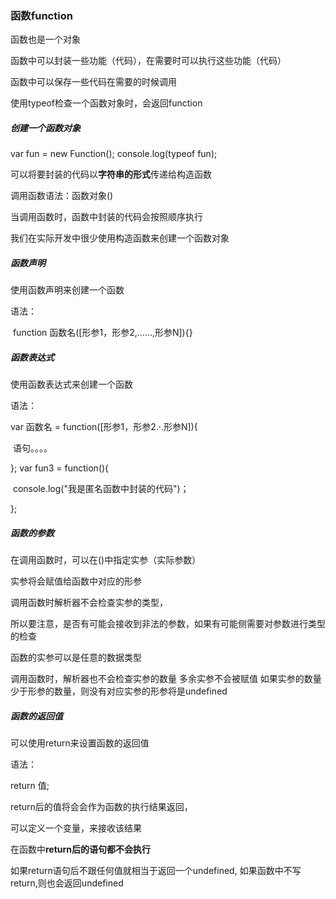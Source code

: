 ### 函数function

函数也是一个对象

函数中可以封装一些功能（代码），在需要时可以执行这些功能（代码）

函数中可以保存一些代码在需要的时候调用

使用typeof检查一个函数对象时，会返回function

##### 创建一个函数对象

var fun = new Function();
console.log(typeof fun);

可以将要封装的代码以**字符串的形式**传递给构造函数

调用函数语法：函数对象()

当调用函数时，函数中封装的代码会按照顺序执行

我们在实际开发中很少使用构造函数来创建一个函数对象 

##### 函数声明

使用函数声明来创建一个函数

语法：

​		function 函数名([形参1，形参2,......,形参N]){}

##### 函数表达式

使用函数表达式来创建一个函数

语法：

var 函数名 = function([形参1，形参2.·.形参N]){

​		语句。。。。

};
var fun3 = function(){

​	console.log("我是匿名函数中封装的代码")；

};

##### 函数的参数

在调用函数时，可以在()中指定实参（实际参数）

实参将会赋值给函数中对应的形参

调用函数时解析器不会检查实参的类型，

所以要注意，是否有可能会接收到非法的参数，如果有可能侧需要对参数进行类型的检查

函数的实参可以是任意的数据类型

调用函数时，解析器也不会检查实参的数量
多余实参不会被赋值
如果实参的数量少于形参的数量，则没有对应实参的形参将是undefined

##### 函数的返回值

可以使用return来设置函数的返回值

语法：

return 值;

return后的值将会会作为函数的执行结果返回，

可以定义一个变量，来接收该结果

在函数中**return后的语句都不会执行**

如果return语句后不跟任何值就相当于返回一个undefined,
如果函数中不写return,则也会返回undefined